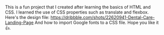 This is a fun project that I created after learning the basics of HTML and CSS. I learned the use of CSS properties such as translate and flexbox. Here's the design file: https://dribbble.com/shots/22620941-Dental-Care-Landing-Page
And how to import Google fonts to a CSS file. Hope you like it 👍.
